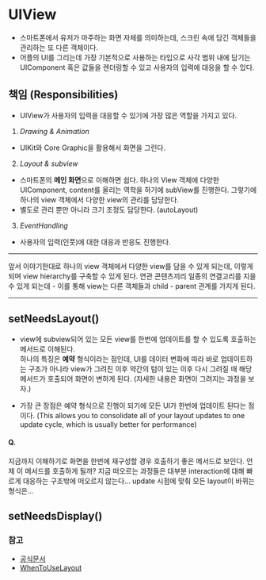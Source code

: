 # UIView
- 스마트폰에서 유저가 마주하는 화면 자체를 의미하는데, 스크린 속에 담긴 객체들을 관리하는 또 다른 객체이다.
- 어플의 UI를 그리는데 가장 기본적으로 사용하는 타입으로 사각 범위 내에 담기는 UIComponent 혹은 값들을 렌더링할 수 있고 사용자의 입력에 대응을 할 수 있다.

## 책임 (Responsibilities)
- UIView가 사용자의 입력을 대응할 수 있기에 가장 많은 역할을 가지고 있다.
1. _Drawing & Animation_
- UIKit와 Core Graphic을 활용해서 화면을 그린다.
2. _Layout & subview_
- 스마트폰의 **메인 화면**으로 이해하면 쉽다. 하나의 View 객체에 다양한 UIComponent, content를 올리는 역학을 하기에 subView를 진행한다. 그렇기에 하나의 view 객체에서 다양한 view의 관리를 담당한다.
- 별도로 관리 뿐만 아니라 크기 조정도 담당한다. (autoLayout)

3. _EventHandling_
- 사용자의 입력(인풋)에 대한 대응과 반응도 진행한다.


___

앞서 이야기한대로 하나의 view 객체에서 다양한 view를 담을 수 있게 되는데, 이렇게 되며 view hierarchy를 구축할 수 있게 된다. 연관 콘텐츠끼리 일종의 연결고리를 지을 수 있게 되는데 - 이를 통해 view는 다른 객체들과 child - parent 관계를 가지게 된다.

___

## setNeedsLayout()
-  view에 subview되어 있는 모든 view를 한번에 업데이트를 할 수 있도록 호출하는 메서드로 이해된다.<br/> 하나의 특징은 **예약** 형식이라는 점인데, UI를 데이터 변화에 따라 바로 업데이트하는 구조가 아니라 view가 그려진 이후 약간의 텀이 있는 이후 다시 그려질 때 해당 메서드가 호출되어 화면이 변하게 된다. (자세한 내용은 화면이 그려지는 과정을 보자.)

- 가장 큰 장점은 예약 형식으로 진행이 되기에 모든 UI가 한번에 업데이트 된다는 점이다.
(This allows you to consolidate all of your layout updates to one update cycle, which is usually better for performance)

#### Q.
지금까지 이해하기로 화면을 한번에 재구성할 경우 호출하기 좋은 메서드로 보인다.
언제 이 메서드를 호출하게 될까?
지금 떠오르는 과정들은 대부분 interaction에 대해 빠르게 대응하는 구조밖에 떠오르지 않는다... update 시점에 맞춰 모든 layout이 바뀌는 형식은...

## setNeedsDisplay()


### 참고<br/>
- [공식문서](https://developer.apple.com/documentation/uikit/uiview)
- [WhenToUseLayout](https://stackoverflow.com/questions/50406332/the-occasion-to-call-setneedslayout-or-setneeddisplay)